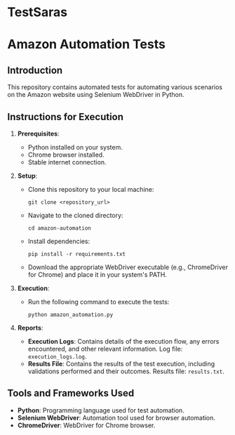 # TestSaras
# Amazon Automation Tests

## Introduction
This repository contains automated tests for automating various scenarios on the Amazon website using Selenium WebDriver in Python.

## Instructions for Execution
1. **Prerequisites**:
   - Python installed on your system.
   - Chrome browser installed.
   - Stable internet connection.

2. **Setup**:
   - Clone this repository to your local machine:
     ```
     git clone <repository_url>
     ```
   - Navigate to the cloned directory:
     ```
     cd amazon-automation
     ```
   - Install dependencies:
     ```
     pip install -r requirements.txt
     ```
   - Download the appropriate WebDriver executable (e.g., ChromeDriver for Chrome) and place it in your system's PATH.

3. **Execution**:
   - Run the following command to execute the tests:
     ```
     python amazon_automation.py
     ```

4. **Reports**:
   - **Execution Logs**: Contains details of the execution flow, any errors encountered, and other relevant information. Log file: `execution_logs.log`.
   - **Results File**: Contains the results of the test execution, including validations performed and their outcomes. Results file: `results.txt`.

## Tools and Frameworks Used
- **Python**: Programming language used for test automation.
- **Selenium WebDriver**: Automation tool used for browser automation.
- **ChromeDriver**: WebDriver for Chrome browser.






